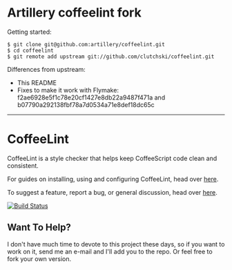 Artillery coffeelint fork
=========================

Getting started:

    $ git clone git@github.com:artillery/coffeelint.git
    $ cd coffeelint
    $ git remote add upstream git://github.com/clutchski/coffeelint.git

Differences from upstream:

  * This README
  * Fixes to make it work with Flymake: f2ae6928e5f1c78e20cf1427e8db22a9487f471a and b07790a292138fbf78a7d0534a71e8def18dc65c

----------------------------

CoffeeLint
==========

CoffeeLint is a style checker that helps keep CoffeeScript code
clean and consistent.

For guides on installing, using and configuring CoffeeLint, head over
[here](http://www.coffeelint.org).

To suggest a feature, report a bug, or general discussion, head over
[here](http://github.com/clutchski/coffeelint/issues/).

[![Build Status](https://secure.travis-ci.org/clutchski/coffeelint.png)](http://travis-ci.org/clutchski/coffeelint)

Want To Help?
-------------

I don't have much time to devote to this project these days, so if you want to work on it, send me an e-mail and I'll add you to the repo. Or feel free to fork your own version.
